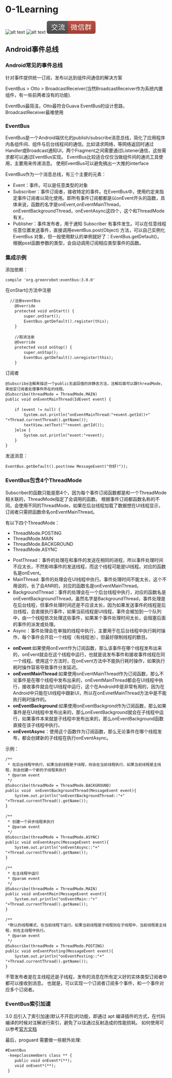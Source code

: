 # 0-1Learning

![alt text](../../static/common/svg/luoxiaosheng.svg "公众号")
![alt text](../../static/common/svg/luoxiaosheng_learning.svg "学习")
![alt text](../../static/common/svg/luoxiaosheng_wechat.svg "微信")


## Android事件总线

### Android常见的事件总线
针对事件提供统一订阅，发布以达到组件间通信的解决方案

EventBus > Otto > BroadcastReceiver(当然BroadcastReceiver作为系统内置组件，有一些前两者没有的功能).

EventBus最简洁，Otto最符合Guava EventBus的设计思路， BroadcastReceiver最难使用

###  EventBus
EventBus是一个Android端优化的publish/subscribe消息总线，简化了应用程序内各组件间、组件与后台线程间的通信。比如请求网络，等网络返回时通过Handler或Broadcast通知UI，两个Fragment之间需要通过Listener通信，这些需求都可以通过EventBus实现。
EventBus比较适合仅仅当做组件间的通讯工具使用，主要用来传递消息。
使用EventBus可以避免搞出一大推的interface

EventBus作为一个消息总线，有三个主要的元素：
* Event：事件。可以是任意类型的对象
* Subscriber：事件订阅者，接收特定的事件。在EventBus中，使用约定来指定事件订阅者以简化使用。即所有事件订阅都都是以onEvent开头的函数，具体来说，函数的名字是onEvent,onEventMainThread，onEventBackgroundThread，onEventAsync这四个，这个和ThreadMode有关。
* Publisher：事件发布者，用于通知 Subscriber 有事件发生。可以在任意线程任意位置发送事件，直接调用eventBus.post(Object) 方法，可以自己实例化 EventBus 对象，但一般使用默认的单例就好了：EventBus.getDefault()， 根据post函数参数的类型，会自动调用订阅相应类型事件的函数。
 
### 集成示例
添加依赖：
```
compile 'org.greenrobot:eventbus:3.0.0'
```

在onStart()方法中注册
```
  //注册eventBus
    @Override
    protected void onStart() {
        super.onStart();
        EventBus.getDefault().register(this);
    }
 
    //取消注册
    @Override
    protected void onStop() {
        super.onStop();
        EventBus.getDefault().unregister(this);
    }
```
订阅者
```
@Subscribe注解来描述一个public无返回值的非静态方法，注解后面可以跟threadMode，来给定订阅者处理事件所在的线程。
@Subscribe(threadMode = ThreadMode.MAIN)
public void onEventMainThread(IdEvent event) {

    if (event != null) {
        System.out.println("onEventMainThread:"+event.getId()+" "+Thread.currentThread().getName());
        textView.setText(""+event.getId());
    }else {
        System.out.println("event:"+event);
    }
}
```

发送消息：
```
EventBus.getDefault().post(new MessageEvent("你好!"));
```
 
### EventBus包含4个ThreadMode
Subscriber的函数只能是那4个，因为每个事件订阅函数都是和一个ThreadMode相关联的，ThreadMode指定了会调用的函数。
根据事件订阅都函数名称的不同，会使用不同的ThreadMode，如果在后台线程加载了数据想在UI线程显示，订阅者只需把函数命名onEventMainThread。

有以下四个ThreadMode：
- ThreadMode.POSTING
- ThreadMode.MAIN
- ThreadMode.BACKGROUND
- ThreadMode.ASYNC

* PostThread：事件的处理在和事件的发送在相同的进程，所以事件处理时间不应太长，不然影响事件的发送线程，而这个线程可能是UI线程。对应的函数名是onEvent。
* MainThread: 事件的处理会在UI线程中执行。事件处理时间不能太长，这个不用说的，长了会ANR的，对应的函数名是onEventMainThread。
* BackgroundThread：事件的处理会在一个后台线程中执行，对应的函数名是onEventBackgroundThread，虽然名字是BackgroundThread，事件处理是在后台线程，但事件处理时间还是不应该太长，因为如果发送事件的线程是后台线程，会直接执行事件，如果当前线程是UI线程，事件会被加到一个队列中，由一个线程依次处理这些事件，如果某个事件处理时间太长，会阻塞后面的事件的派发或处理。
* Async：事件处理会在单独的线程中执行，主要用于在后台线程中执行耗时操作，每个事件会开启一个线程（有线程池），但最好限制线程的数目。

- **onEvent**:如果使用onEvent作为订阅函数，那么该事件在哪个线程发布出来的，onEvent就会在这个线程中运行，也就是说发布事件和接收事件线程在同一个线程。使用这个方法时，在onEvent方法中不能执行耗时操作，如果执行耗时操作容易导致事件分发延迟。
- **onEventMainThread**:如果使用onEventMainThread作为订阅函数，那么不论事件是在哪个线程中发布出来的，onEventMainThread都会在UI线程中执行，接收事件就会在UI线程中运行，这个在Android中是非常有用的，因为在Android中只能在UI线程中跟新UI，所以在onEvnetMainThread方法中是不能执行耗时操作的。
- **onEventBackground**:如果使用onEventBackgrond作为订阅函数，那么如果事件是在UI线程中发布出来的，那么onEventBackground就会在子线程中运行，如果事件本来就是子线程中发布出来的，那么onEventBackground函数直接在该子线程中执行。
- **onEventAsync**：使用这个函数作为订阅函数，那么无论事件在哪个线程发布，都会创建新的子线程在执行onEventAsync。

示例：
```
/**
 * 在后台线程中执行，如果当前线程是子线程，则会在当前线程执行，如果当前线程是主线程，则会创建一个新的子线程来执行
 * @param event
 */
@Subscribe(threadMode = ThreadMode.BACKGROUND)
public void  onEventBackgroundThread(MessageEvent event){
    System.out.println("onEventBackgroundThread::"+" "+Thread.currentThread().getName());
}

/**
 * 创建一个异步线程来执行
 * @param event
 */
@Subscribe(threadMode = ThreadMode.ASYNC)
public void onEventAsync(MessageEvent event){
    System.out.println("onEventAsync::"+" "+Thread.currentThread().getName());
}

/**
 * 在主线程中运行
 * @param event
 */
@Subscribe(threadMode = ThreadMode.MAIN)
public void onEventMain(MessageEvent event){
    System.out.println("onEventMain::"+" "+Thread.currentThread().getName());
}

/**
 *默认的线程模式，在当前线程下运行。如果当前线程是子线程则在子线程中，当前线程是主线程，则在主线程中执行。
 * @param event
 */
@Subscribe(threadMode = ThreadMode.POSTING)
public void onEventPosting(MessageEvent event){
    System.out.println("onEventPosting::"+" "+Thread.currentThread().getName());
}
```
不管发布者是在主线程还是子线程，发布的消息在所有定义好的实体类型订阅者中都可以接收到消息。
也就是，可以实现一个订阅者订阅多个事件，和一个事件对应多个订阅者。


### EventBus索引加速
3.0 后引入了索引加速(默认不开启)的功能，即通过 apt 编译插件的方式，在代码编译的时候对注解进行索引，避免了以往通过反射造成的性能损耗。
如何使用可以参考[官方文档](http://greenrobot.org/eventbus/documentation/subscriber-index/)

最后，proguard 需要做一些额外处理:
```
#EventBus
 -keepclassmembers class ** {
    public void onEvent*(**);
    void onEvent*(**);
 }
```
